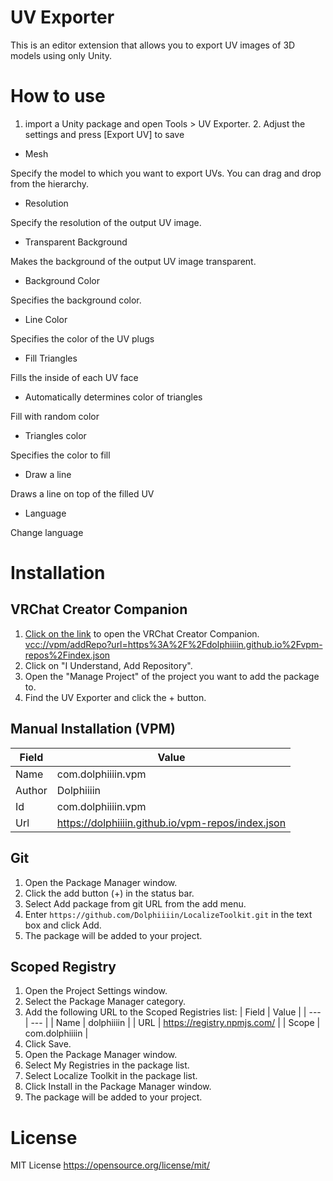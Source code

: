 # UV Exporter
This is an editor extension that allows you to export UV images of 3D models using only Unity.

# How to use
1. import a Unity package and open Tools > UV Exporter. 2.
Adjust the settings and press [Export UV] to save

- Mesh

Specify the model to which you want to export UVs.
You can drag and drop from the hierarchy.

- Resolution

Specify the resolution of the output UV image.

- Transparent Background

Makes the background of the output UV image transparent.

- Background Color

Specifies the background color.

- Line Color

Specifies the color of the UV plugs

- Fill Triangles

Fills the inside of each UV face
- Automatically determines color of triangles

Fill with random color

- Triangles color

Specifies the color to fill

- Draw a line

Draws a line on top of the filled UV

- Language

Change language

# Installation

## VRChat Creator Companion

1. [Click on the link](vcc://vpm/addRepo?url=https%3A%2F%2Fdolphiiiin.github.io%2Fvpm-repos%2Findex.json) to open the VRChat Creator Companion.
[vcc://vpm/addRepo?url=https%3A%2F%2Fdolphiiiin.github.io%2Fvpm-repos%2Findex.json](vcc://vpm/addRepo?url=https%3A%2F%2Fdolphiiiin.github.io%2Fvpm-repos%2Findex.json)
2. Click on "I Understand, Add Repository".
3. Open the "Manage Project" of the project you want to add the package to.
4. Find the UV Exporter and click the + button.

## Manual Installation (VPM)

| Field | Value |
| --- | --- |
| Name | com.dolphiiiin.vpm |
| Author | Dolphiiiin |
| Id | com.dolphiiiin.vpm |
| Url | https://dolphiiiin.github.io/vpm-repos/index.json |


## Git

1. Open the Package Manager window.
2. Click the add button (+) in the status bar.
3. Select Add package from git URL from the add menu.
4. Enter `https://github.com/Dolphiiiin/LocalizeToolkit.git` in the text box and click Add.
5. The package will be added to your project.

## Scoped Registry

1. Open the Project Settings window.
2. Select the Package Manager category.
3. Add the following URL to the Scoped Registries list:
    | Field | Value |
    | --- | --- |
    | Name | dolphiiiin |
    | URL | https://registry.npmjs.com/ |
    | Scope | com.dolphiiiin |
4. Click Save.
5. Open the Package Manager window.
6. Select My Registries in the package list.
7. Select Localize Toolkit in the package list.
8. Click Install in the Package Manager window.
9. The package will be added to your project.

# License
MIT License
https://opensource.org/license/mit/
